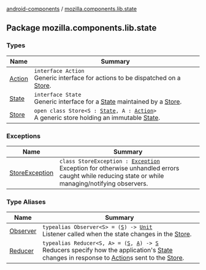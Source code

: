[android-components](../index.md) / [mozilla.components.lib.state](./index.md)

## Package mozilla.components.lib.state

### Types

| Name | Summary |
|---|---|
| [Action](-action.md) | `interface Action`<br>Generic interface for actions to be dispatched on a [Store](-store/index.md). |
| [State](-state.md) | `interface State`<br>Generic interface for a [State](-state.md) maintained by a [Store](-store/index.md). |
| [Store](-store/index.md) | `open class Store<S : `[`State`](-state.md)`, A : `[`Action`](-action.md)`>`<br>A generic store holding an immutable [State](-state.md). |

### Exceptions

| Name | Summary |
|---|---|
| [StoreException](-store-exception/index.md) | `class StoreException : `[`Exception`](https://kotlinlang.org/api/latest/jvm/stdlib/kotlin/-exception/index.html)<br>Exception for otherwise unhandled errors caught while reducing state or while managing/notifying observers. |

### Type Aliases

| Name | Summary |
|---|---|
| [Observer](-observer.md) | `typealias Observer<S> = (`[`S`](-observer.md#S)`) -> `[`Unit`](https://kotlinlang.org/api/latest/jvm/stdlib/kotlin/-unit/index.html)<br>Listener called when the state changes in the [Store](-store/index.md). |
| [Reducer](-reducer.md) | `typealias Reducer<S, A> = (`[`S`](-reducer.md#S)`, `[`A`](-reducer.md#A)`) -> `[`S`](-reducer.md#S)<br>Reducers specify how the application's [State](-state.md) changes in response to [Action](-action.md)s sent to the [Store](-store/index.md). |
